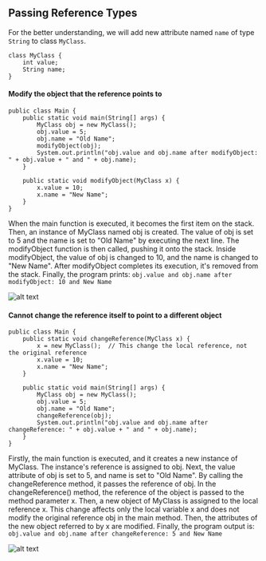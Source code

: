 <h2>Passing Reference Types</h2>

For the better understanding, we will add new attribute named `name` of type `String` to class `MyClass`.

```
class MyClass {
    int value;
    String name;
}
```

#### Modify the object that the reference points to
```
public class Main {
    public static void main(String[] args) {
        MyClass obj = new MyClass();
        obj.value = 5;
        obj.name = "Old Name";
        modifyObject(obj);
        System.out.println("obj.value and obj.name after modifyObject: " + obj.value + " and " + obj.name);
    }

    public static void modifyObject(MyClass x) {
        x.value = 10;
        x.name = "New Name";
    }
}
```
When the main function is executed, it becomes the first item on the stack. Then, an instance of MyClass named obj is created. The value of obj is set to 5 and the name is set to "Old Name" by executing the next line. The modifyObject function is then called, pushing it onto the stack. Inside modifyObject, the value of obj is changed to 10, and the name is changed to "New Name". After modifyObject completes its execution, it's removed from the stack. Finally, the program prints:
`obj.value and obj.name after modifyObject: 10 and New Name`

![alt text](https://ibb.co.com/18WgHmP)

#### Cannot change the reference itself to point to a different object
```
public class Main {
    public static void changeReference(MyClass x) {
        x = new MyClass();  // This change the local reference, not the original reference
        x.value = 10;
        x.name = "New Name";
    }

    public static void main(String[] args) {
        MyClass obj = new MyClass();
        obj.value = 5;
        obj.name = "Old Name";
        changeReference(obj);
        System.out.println("obj.value and obj.name after changeReference: " + obj.value + " and " + obj.name);
    }
}
```
Firstly, the main function is executed, and it creates a new instance of MyClass. The instance's reference is assigned to obj. Next, the value attribute of obj is set to 5, and name is set to "Old Name". By calling the changeReference method, it passes the reference of obj. In the changeReference() method, the reference of the object is passed to the method parameter x. Then, a new object of MyClass is assigned to the local reference x. This change affects only the local variable x and does not modify the original reference obj in the main method. Then, the attributes of the new object referred to by x are modified. Finally, the program output is: `obj.value and obj.name after changeReference: 5 and New Name`

![alt text](https://ibb.co.com/SQxjW9n)